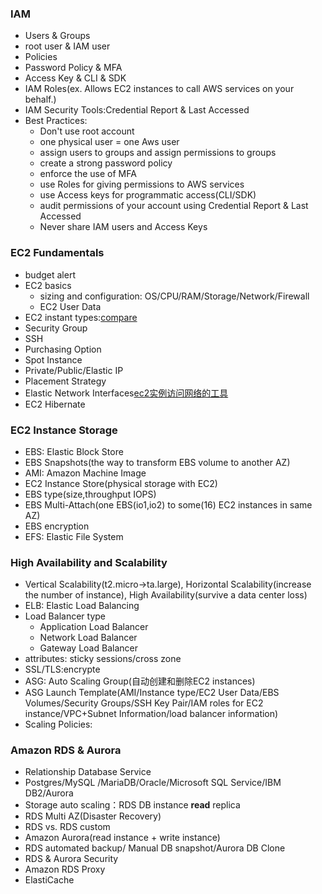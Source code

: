 ### IAM
- Users & Groups
- root user & IAM user
- Policies
- Password Policy & MFA
- Access Key & CLI & SDK
- IAM Roles(ex. Allows EC2 instances to call AWS services on your behalf.)
- IAM Security Tools:Credential Report & Last Accessed
- Best Practices:
  - Don't use root account
  - one physical user = one Aws user
  - assign users to groups and assign permissions to groups
  - create a strong password policy
  - enforce the use of MFA
  - use Roles for giving permissions to AWS services
  - use Access keys for programmatic access(CLI/SDK)
  - audit permissions of your account using Credential Report & Last Accessed
  -  Never share IAM users and Access Keys

### EC2 Fundamentals
- budget alert
- EC2 basics
  - sizing and configuration: OS/CPU/RAM/Storage/Network/Firewall
  - EC2 User Data
- EC2 instant types:[compare](https://instances.vantage.sh/)
- Security Group
- SSH
- Purchasing Option
- Spot Instance
- Private/Public/Elastic IP
- Placement Strategy
- Elastic Network Interfaces[ec2实例访问网络的工具](https://aws.amazon.com/es/blogs/aws/new-elastic-network-interfaces-in-the-virtual-private-cloud/)
- EC2 Hibernate

### EC2 Instance Storage
- EBS: Elastic Block Store
- EBS Snapshots(the way to transform EBS volume to another AZ)
- AMI: Amazon Machine Image
- EC2 Instance Store(physical storage with EC2)
- EBS type(size,throughput IOPS)
- EBS Multi-Attach(one EBS(io1,io2) to some(16) EC2 instances in same AZ)
- EBS encryption
- EFS: Elastic File System

### High Availability and Scalability
- Vertical Scalability(t2.micro->ta.large), Horizontal Scalability(increase the number of instance), High Availability(survive a data center loss)
- ELB: Elastic Load Balancing
- Load Balancer type
  - Application Load Balancer
  - Network Load Balancer
  - Gateway Load Balancer
- attributes: sticky sessions/cross zone 
- SSL/TLS:encrypte 
- ASG: Auto Scaling Group(自动创建和删除EC2 instances)
- ASG Launch Template(AMI/Instance type/EC2 User Data/EBS Volumes/Security Groups/SSH Key Pair/IAM roles for EC2 instance/VPC+Subnet Information/load balancer information)
- Scaling Policies:

### Amazon RDS & Aurora
- Relationship Database Service
- Postgres/MySQL /MariaDB/Oracle/Microsoft SQL Service/IBM DB2/Aurora
- Storage auto scaling：RDS DB instance **read** replica
- RDS Multi AZ(Disaster Recovery)
- RDS vs. RDS custom
- Amazon Aurora(read instance + write instance)
- RDS automated backup/ Manual DB snapshot/Aurora DB Clone
- RDS & Aurora Security
- Amazon RDS Proxy
- ElastiCache